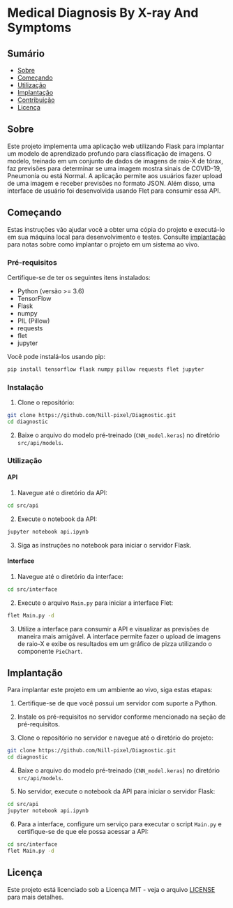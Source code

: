 # Medical Diagnosis By X-ray And Symptoms

## Sumário

- [Sobre](#sobre)
- [Começando](#comecando)
- [Utilização](#utilizacao)
- [Implantação](#implantacao)
- [Contribuição](../CONTRIBUTING.md)
- [Licença](#licenca)

## Sobre <a name="sobre"></a>

Este projeto implementa uma aplicação web utilizando Flask para implantar um modelo de aprendizado profundo para classificação de imagens. O modelo, treinado em um conjunto de dados de imagens de raio-X de tórax, faz previsões para determinar se uma imagem mostra sinais de COVID-19, Pneumonia ou está Normal. A aplicação permite aos usuários fazer upload de uma imagem e receber previsões no formato JSON. Além disso, uma interface de usuário foi desenvolvida usando Flet para consumir essa API.

## Começando <a name="comecando"></a>

Estas instruções vão ajudar você a obter uma cópia do projeto e executá-lo em sua máquina local para desenvolvimento e testes. Consulte [implantação](#implantacao) para notas sobre como implantar o projeto em um sistema ao vivo.

### Pré-requisitos

Certifique-se de ter os seguintes itens instalados:

- Python (versão >= 3.6)
- TensorFlow
- Flask
- numpy
- PIL (Pillow)
- requests
- flet
- jupyter

Você pode instalá-los usando pip:

```bash
pip install tensorflow flask numpy pillow requests flet jupyter
```

### Instalação

1. Clone o repositório:

```bash
git clone https://github.com/Nill-pixel/Diagnostic.git
cd diagnostic
```

2. Baixe o arquivo do modelo pré-treinado (`CNN_model.keras`) no diretório `src/api/models`.

### Utilização <a name="utilizacao"></a>

#### API

1. Navegue até o diretório da API:

```bash
cd src/api
```

2. Execute o notebook da API:

```bash
jupyter notebook api.ipynb
```

3. Siga as instruções no notebook para iniciar o servidor Flask.

#### Interface

1. Navegue até o diretório da interface:

```bash
cd src/interface
```

2. Execute o arquivo `Main.py` para iniciar a interface Flet:

```bash
flet Main.py -d
```

3. Utilize a interface para consumir a API e visualizar as previsões de maneira mais amigável. A interface permite fazer o upload de imagens de raio-X e exibe os resultados em um gráfico de pizza utilizando o componente `PieChart`.

## Implantação <a name="implantacao"></a>

Para implantar este projeto em um ambiente ao vivo, siga estas etapas:

1. Certifique-se de que você possui um servidor com suporte a Python.

2. Instale os pré-requisitos no servidor conforme mencionado na seção de pré-requisitos.

3. Clone o repositório no servidor e navegue até o diretório do projeto:

```bash
git clone https://github.com/Nill-pixel/Diagnostic.git
cd diagnostic
```

4. Baixe o arquivo do modelo pré-treinado (`CNN_model.keras`) no diretório `src/api/models`.

5. No servidor, execute o notebook da API para iniciar o servidor Flask:

```bash
cd src/api
jupyter notebook api.ipynb
```

6. Para a interface, configure um serviço para executar o script `Main.py` e certifique-se de que ele possa acessar a API:

```bash
cd src/interface
flet Main.py -d
```

## Licença <a name="licenca"></a>

Este projeto está licenciado sob a Licença MIT - veja o arquivo [LICENSE](LICENSE) para mais detalhes.

